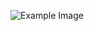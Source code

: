![Example Image](http://static.wixstatic.com/media/b5d789_7423550ed90d45b0be8715589eaf993e.jpg_srz_p_607_441_75_22_0.50_1.20_0.00_jpg_srz "Example Image")
